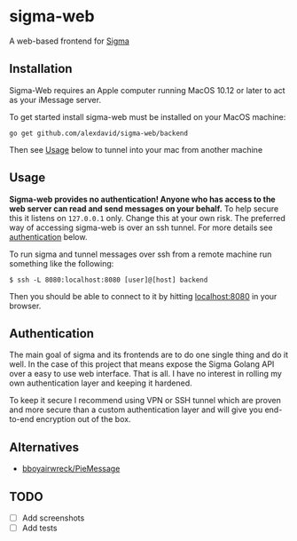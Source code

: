 # sigma-web

A web-based frontend for [Sigma](https://github.com/alexdavid/sigma)

## Installation
Sigma-Web requires an Apple computer running MacOS 10.12 or later to act as your iMessage server.

To get started install sigma-web must be installed on your MacOS machine:
```shell
go get github.com/alexdavid/sigma-web/backend
```
Then see [Usage](#usage) below to tunnel into your mac from another machine

## Usage
**Sigma-web provides no authentication! Anyone who has access to the web server can read and send messages on your behalf.**
To help secure this it listens on `127.0.0.1` only. Change this at your own risk. The preferred way of accessing sigma-web is over an ssh tunnel. For more details see [authentication](#Authentication) below.

To run sigma and tunnel messages over ssh from a remote machine run something like the following:
```shell
$ ssh -L 8080:localhost:8080 [user]@[host] backend
```
Then you should be able to connect to it by hitting [localhost:8080](http://localhost:8080) in your browser.


## Authentication
The main goal of sigma and its frontends are to do one single thing and do it well. In the case of this project that means expose the Sigma Golang API over a easy to use web interface. That is all. I have no interest in rolling my own authentication layer and keeping it hardened.

To keep it secure I recommend using VPN or SSH tunnel which are proven and more secure than a custom authentication layer and will give you end-to-end encryption out of the box.


## Alternatives
* [bboyairwreck/PieMessage](https://github.com/bboyairwreck/PieMessage)

## TODO
  - [ ] Add screenshots
  - [ ] Add tests
